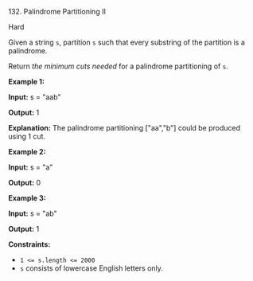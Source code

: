 132\. Palindrome Partitioning II

Hard

Given a string `s`, partition `s` such that every substring of the partition is a palindrome.

Return _the minimum cuts needed_ for a palindrome partitioning of `s`.

**Example 1:**

**Input:** s = "aab"

**Output:** 1

**Explanation:** The palindrome partitioning ["aa","b"] could be produced using 1 cut.

**Example 2:**

**Input:** s = "a"

**Output:** 0

**Example 3:**

**Input:** s = "ab"

**Output:** 1

**Constraints:**

*   `1 <= s.length <= 2000`
*   `s` consists of lowercase English letters only.